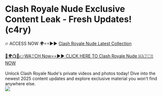 # Clash Royale Nude Exclusive Content Leak - Fresh Updates! (c4ry)

🔥 ACCESS NOW 🌍==►► <a href="https://tinyurl.com/yc657z5k" rel="nofollow">Clash Royale Nude Latest Collection</a>
<br><br>
[🔴🌍📺📱👉WA𝚃CH Now==►► CLICK HERE TO Clash Royale Nude 𝚆𝙰𝚃𝙲𝙷 NOW](https://tinyurl.com/yc657z5k)
<br><br>
Unlock Clash Royale Nude's private videos and photos today! Dive into the newest 2025 content updates and explore exclusive material you won’t find anywhere else.
<br>
<a href="https://tinyurl.com/yc657z5k" rel="nofollow" data-target="animated-image.originalLink"><img src="https://camo.githubusercontent.com/8a4f000d20f83aca3bf7ec5f350d767afa0574a8a352519fd8cfa583a6f93a33/68747470733a2f2f692e696d6775722e636f6d2f644a486b345a712e676966" data-canonical-src="https://i.imgur.com/dJHk4Zq.gif" style="max-width: 100%; display: inline-block;" data-target="animated-image.originalImage"></a>
<br>
